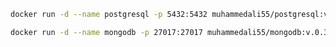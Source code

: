 ````bash
docker run -d --name postgresql -p 5432:5432 muhammedali55/postgresql:v.0.1

````

````bash
docker run -d --name mongodb -p 27017:27017 muhammedali55/mongodb:v.0.3

````
